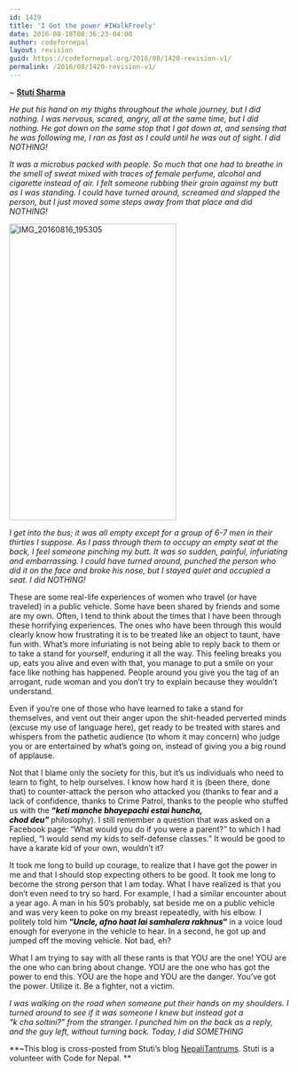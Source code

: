 ```yaml
---
id: 1429
title: 'I Got the power #IWalkFreely'
date: 2016-08-18T08:36:23-04:00
author: codefornepal
layout: revision
guid: https://codefornepal.org/2016/08/1420-revision-v1/
permalink: /2016/08/1420-revision-v1/
---
```

~ [**Stuti Sharma**](https://twitter.com/stu_bro)

_He put his hand on my thighs throughout the whole journey, but I did nothing. I was nervous, scared, angry, all at the same time, but I did nothing. He got down on the same stop that I got down at, and sensing that he was following me, I ran as fast as I could until he was out of sight. I did NOTHING!_

_It was a microbus packed with people. So much that one had to breathe in the smell of sweat mixed with traces of female perfume, alcohol and cigarette instead of air. I felt someone rubbing their groin against my butt as I was standing. I could have turned around, screamed and slapped the person, but I just moved some steps away from that place and did NOTHING!_

[<img class="alignright wp-image-1415" src="https://codefornepal.org/wp-content/uploads/2016/08/IMG_20160816_195305.jpg" alt="IMG_20160816_195305" width="301" height="535" srcset="https://codefornepal.org/wp-content/uploads/2016/08/IMG_20160816_195305.jpg 225w, https://codefornepal.org/wp-content/uploads/2016/08/IMG_20160816_195305-169x300.jpg 169w" sizes="(max-width: 301px) 100vw, 301px" />](https://codefornepal.org/wp-content/uploads/2016/08/IMG_20160816_195305.jpg)

_I get into the bus; it was all empty except for a group of 6-7 men in their thirties I suppose. As I pass through them to occupy an empty seat at the back, I feel someone pinching my butt. It was so sudden, painful, infuriating and embarrassing. I could have turned around, punched the person who did it on the face and broke his nose, but I stayed quiet and occupied a seat. I did NOTHING!_

These are some real-life experiences of women who travel (or have traveled) in a public vehicle. Some have been shared by friends and some are my own. Often, I tend to think about the times that I have been through these horrifying experiences. The ones who have been through this would clearly know how frustrating it is to be treated like an object to taunt, have fun with. What&#8217;s more infuriating is not being able to reply back to them or to take a stand for yourself, enduring it all the way. This feeling breaks you up, eats you alive and even with that, you manage to put a smile on your face like nothing has happened. People around you give you the tag of an arrogant, rude woman and you don&#8217;t try to explain because they wouldn&#8217;t understand.

Even if you&#8217;re one of those who have learned to take a stand for themselves, and vent out their anger upon the shit-headed perverted minds (excuse my use of language here), get ready to be treated with stares and whispers from the pathetic audience (to whom it may concern) who judge you or are entertained by what&#8217;s going on, instead of giving you a big round of applause.

Not that I blame only the society for this, but it&#8217;s us individuals who need to learn to fight, to help ourselves. I know how hard it is (been there, done that) to counter-attack the person who attacked you (thanks to fear and a lack of confidence, thanks to Crime Patrol, thanks to the people who stuffed us with the<span style="color: #000000;"><strong> <em>&#8220;keti manche bhayepachi estai huncha, chod deu&#8221; </em></strong></span>philosophy). I still remember a question that was asked on a Facebook page: &#8220;What would you do if you were a parent?&#8221; to which I had replied, &#8220;I would send my kids to self-defense classes.&#8221; It would be good to have a karate kid of your own, wouldn&#8217;t it?

It took me long to build up courage, to realize that I have got the power in me and that I should stop expecting others to be good. It took me long to become the strong person that I am today. What I have realized is that you don’t even need to try so hard. For example, I had a similar encounter about a year ago. A man in his 50&#8217;s probably, sat beside me on a public vehicle and was very keen to poke on my breast repeatedly, with his elbow. I politely told him <span style="color: #000000;"><strong>&#8220;<em>Uncle, afno haat lai samhalera rakhnus</em>&#8220;</strong></span> in a voice loud enough for everyone in the vehicle to hear. In a second, he got up and jumped off the moving vehicle. Not bad, eh?

What I am trying to say with all these rants is that YOU are the one! YOU are the one who can bring about change. YOU are the one who has got the power to end this. YOU are the hope and YOU are the danger. You&#8217;ve got the power. Utilize it. Be a fighter, not a victim.

_I was walking on the road when someone put their hands on my shoulders. I turned around to see if it was someone I knew but instead got a <span style="color: #000000;">&#8220;k </span>cha<span style="color: #000000;"> </span>soltini<span style="color: #000000;">?&#8221;</span> from the stranger. I punched him on the back as a reply, and the guy left, without turning back. Today, I did SOMETHING_

**~This blog is cross-posted from Stuti&#8217;s blog [NepaliTantrums](http://nepalitantrums.blogspot.com/2016/07/nepalitantrums-i-got-power.html?m=1). Stuti is a volunteer with Code for Nepal. **